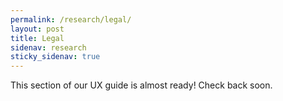 ```yaml
---
permalink: /research/legal/
layout: post
title: Legal
sidenav: research
sticky_sidenav: true
---
```


This section of our UX guide is almost ready! Check back soon.
